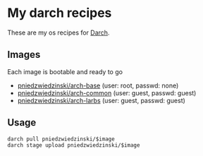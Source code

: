 # My darch recipes

These are my os recipes for [Darch](https://github.com/godarch/darch).

## Images

Each image is bootable and ready to go

- [pniedzwiedzinski/arch-base](recipes/arch-base) (user: root, passwd: none)
- [pniedzwiedzinski/arch-common](recipes/arch-common) (user: guest, passwd: guest)
- [pniedzwiedzinski/arch-larbs](recipes/arch-larbs) (user: guest, passwd: guest)

## Usage

```
darch pull pniedzwiedzinski/$image
darch stage upload pniedzwiedzinski/$image
```
